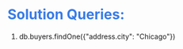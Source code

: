 <h1 style="color:#397ce7">Solution Queries:</h1>

1. db.buyers.findOne({"address.city": "Chicago"})

